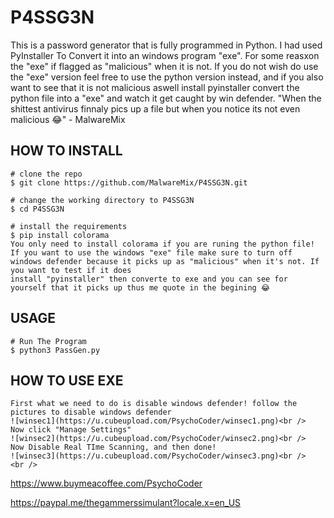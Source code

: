 # P4SSG3N
This is a password generator that is fully programmed in Python. I had used PyInstaller To Convert it into an windows program "exe". For some reasxon the "exe" if flagged as "malicious" when it is not. If you do not wish do use the "exe" version feel free to use the python version instead, and if you also want to see that it is not malicious aswell install pyinstaller convert the python file into a "exe" and watch it get caught by win defender. "When the shittest antivirus finnaly pics up a file but when you notice its not even malicious 😂" - MalwareMix


## HOW TO INSTALL

```console
# clone the repo
$ git clone https://github.com/MalwareMix/P4SSG3N.git

# change the working directory to P4SSG3N
$ cd P4SSG3N

# install the requirements
$ pip install colorama
You only need to install colorama if you are runing the python file!
If you want to use the windows "exe" file make sure to turn off windows defender because it picks up as "malicious" when it's not. If you want to test if it does
install "pyinstaller" then converte to exe and you can see for yourself that it picks up thus me quote in the begining 😂
```

## USAGE

```console
# Run The Program
$ python3 PassGen.py
```

## HOW TO USE EXE

```console
First what we need to do is disable windows defender! follow the pictures to disable windows defender
![winsec1](https://u.cubeupload.com/PsychoCoder/winsec1.png)<br />
Now click "Manage Settings"
![winsec2](https://u.cubeupload.com/PsychoCoder/winsec2.png)<br />
Now Disable Real TIme Scanning, and then done!
![winsec3](https://u.cubeupload.com/PsychoCoder/winsec3.png)<br />
<br />
```
  https://www.buymeacoffee.com/PsychoCoder

  https://paypal.me/thegammerssimulant?locale.x=en_US
